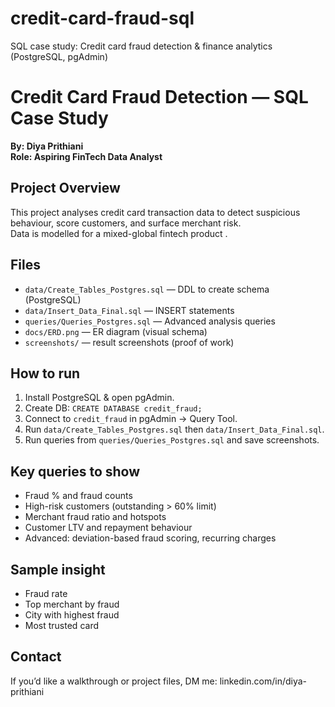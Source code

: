 # credit-card-fraud-sql
SQL case study: Credit card fraud detection &amp; finance analytics (PostgreSQL, pgAdmin)
# Credit Card Fraud Detection — SQL Case Study
**By: Diya Prithiani**  
**Role: Aspiring FinTech Data Analyst**

## Project Overview
This project analyses credit card transaction data to detect suspicious behaviour, score customers, and surface merchant risk.  
Data is modelled for a mixed-global fintech product .

## Files
- `data/Create_Tables_Postgres.sql` — DDL to create schema (PostgreSQL)
- `data/Insert_Data_Final.sql` — INSERT statements
- `queries/Queries_Postgres.sql` — Advanced analysis queries 
- `docs/ERD.png` — ER diagram (visual schema)
- `screenshots/` —  result screenshots (proof of work)

## How to run 
1. Install PostgreSQL & open pgAdmin.
2. Create DB: `CREATE DATABASE credit_fraud;`
3. Connect to `credit_fraud` in pgAdmin → Query Tool.
4. Run `data/Create_Tables_Postgres.sql` then `data/Insert_Data_Final.sql`.
5. Run queries from `queries/Queries_Postgres.sql` and save screenshots.

## Key queries to show 
- Fraud % and fraud counts
- High-risk customers (outstanding > 60% limit)
- Merchant fraud ratio and hotspots
- Customer LTV and repayment behaviour
- Advanced: deviation-based fraud scoring, recurring charges
## Sample insight 
- Fraud rate
- Top merchant by fraud 
- City with highest fraud
- Most trusted card

## Contact

If you’d like a walkthrough or project files, DM me: linkedin.com/in/diya-prithiani


